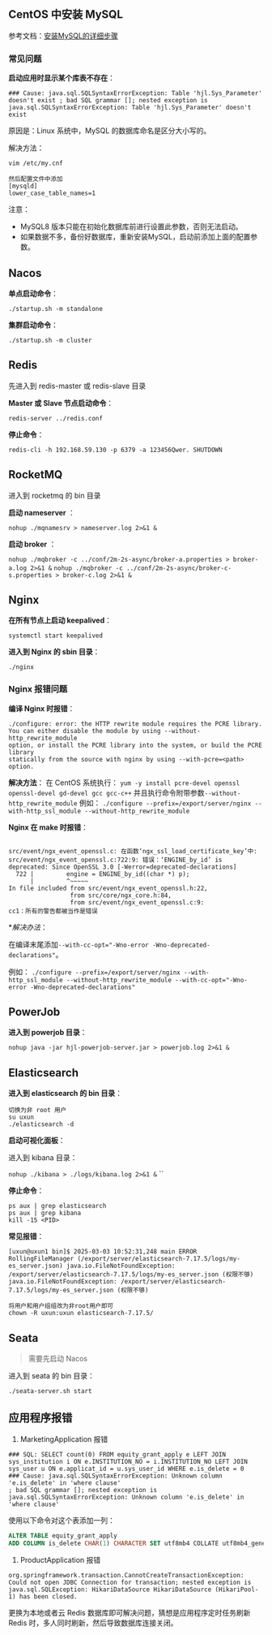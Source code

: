 ## CentOS 中安装 MySQL

参考文档：[安装MySQL的详细步骤](https://blog.csdn.net/Q0717168/article/details/132439349)

### 常见问题

**启动应用时显示某个库表不存在**：

```
### Cause: java.sql.SQLSyntaxErrorException: Table 'hjl.Sys_Parameter' doesn't exist ; bad SQL grammar []; nested exception is java.sql.SQLSyntaxErrorException: Table 'hjl.Sys_Parameter' doesn't exist
```

原因是：Linux 系统中，MySQL 的数据库命名是区分大小写的。

解决方法：

```
vim /etc/my.cnf

然后配置文件中添加
[mysqld]
lower_case_table_names=1
```

注意：
- MySQL8 版本只能在初始化数据库前进行设置此参数，否则无法启动。
- 如果数据不多，备份好数据库，重新安装MySQL，启动前添加上面的配置参数。


## Nacos

**单点启动命令**：

`./startup.sh -m standalone`

**集群启动命令**：

`./startup.sh -m cluster`


## Redis

先进入到 redis-master 或 redis-slave 目录

**Master 或 Slave 节点启动命令**：

`redis-server ../redis.conf`

**停止命令**：

`redis-cli -h 192.168.59.130 -p 6379 -a 123456Qwer. SHUTDOWN`


## RocketMQ

 进入到 rocketmq 的 bin 目录

**启动 nameserver** ：

`nohup ./mqnamesrv > nameserver.log 2>&1 &`

**启动 broker** ：

`nohup ./mqbroker -c ../conf/2m-2s-async/broker-a.properties > broker-a.log 2>&1 &`
`nohup ./mqbroker -c ../conf/2m-2s-async/broker-c-s.properties > broker-c.log 2>&1 &`


## Nginx

**在所有节点上启动 keepalived**：

`systemctl start keepalived`

**进入到 Nginx 的 sbin 目录**：

`./nginx`

### Nginx 报错问题

 **编译 Nginx 时报错**：

```
./configure: error: the HTTP rewrite module requires the PCRE library.
You can either disable the module by using --without-http_rewrite_module
option, or install the PCRE library into the system, or build the PCRE library
statically from the source with nginx by using --with-pcre=<path> option.
```

**解决方法**：
在 CentOS 系统执行：
`yum -y install pcre-devel openssl openssl-devel gd-devel gcc gcc-c++`
并且执行命令附带参数`--without-http_rewrite_module`
例如：
`./configure --prefix=/export/server/nginx --with-http_ssl_module --without-http_rewrite_module`

**Nginx 在 make 时报错**：

```

src/event/ngx_event_openssl.c: 在函数‘ngx_ssl_load_certificate_key’中:
src/event/ngx_event_openssl.c:722:9: 错误：‘ENGINE_by_id’ is deprecated: Since OpenSSL 3.0 [-Werror=deprecated-declarations]
  722 |         engine = ENGINE_by_id((char *) p);
      |         ^~~~~~
In file included from src/event/ngx_event_openssl.h:22,
                 from src/core/ngx_core.h:84,
                 from src/event/ngx_event_openssl.c:9:                        
cc1：所有的警告都被当作是错误
```

**解决办法*：

在编译末尾添加`--with-cc-opt="-Wno-error -Wno-deprecated-declarations"`。

例如：
`./configure --prefix=/export/server/nginx --with-http_ssl_module --without-http_rewrite_module --with-cc-opt="-Wno-error -Wno-deprecated-declarations"`


## PowerJob

**进入到 powerjob 目录**：

`nohup java -jar hjl-powerjob-server.jar > powerjob.log 2>&1 &`

## Elasticsearch

**进入到 elasticsearch 的 bin 目录**：

```
切换为非 root 用户
su uxun
./elasticsearch -d
```

**启动可视化面板**：

进入到 kibana 目录：

`nohup ./kibana > ./logs/kibana.log 2>&1 &`
``

**停止命令**：

```
ps aux | grep elasticsearch
ps aux | grep kibana
kill -15 <PID>
```


**常见报错**：

```
[uxun@uxun1 bin]$ 2025-03-03 10:52:31,248 main ERROR RollingFileManager (/export/server/elasticsearch-7.17.5/logs/my-es_server.json) java.io.FileNotFoundException: /export/server/elasticsearch-7.17.5/logs/my-es_server.json (权限不够) java.io.FileNotFoundException: /export/server/elasticsearch-7.17.5/logs/my-es_server.json (权限不够)
```

```
将用户和用户组组改为非root用户即可
chown -R uxun:uxun elasticsearch-7.17.5/
```

## Seata

> 需要先启动 Nacos 

进入到 seata 的 bin 目录：

`./seata-server.sh start`


## 应用程序报错

1.  MarketingApplication 报错

```
### SQL: SELECT count(0) FROM equity_grant_apply e LEFT JOIN sys_institution i ON e.INSTITUTION_NO = i.INSTITUTION_NO LEFT JOIN sys_user u ON e.applicat_id = u.sys_user_id WHERE e.is_delete = 0
### Cause: java.sql.SQLSyntaxErrorException: Unknown column 'e.is_delete' in 'where clause'
; bad SQL grammar []; nested exception is java.sql.SQLSyntaxErrorException: Unknown column 'e.is_delete' in 'where clause'
```

使用以下命令对这个表添加一列：

```sql
ALTER TABLE equity_grant_apply
ADD COLUMN is_delete CHAR(1) CHARACTER SET utf8mb4 COLLATE utf8mb4_general_ci NOT NULL DEFAULT '0' COMMENT '是否删除;0-否 1-是';
```

1. ProductApplication 报错

```
org.springframework.transaction.CannotCreateTransactionException: Could not open JDBC Connection for transaction; nested exception is java.sql.SQLException: HikariDataSource HikariDataSource (HikariPool-1) has been closed.
```

更换为本地或者云 Redis 数据库即可解决问题，猜想是应用程序定时任务刷新 Redis 时，多人同时刷新，然后导致数据库连接关闭。 
